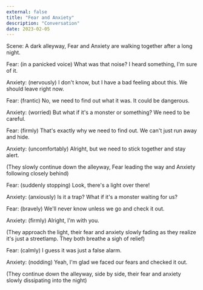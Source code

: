 ```yaml
---
external: false
title: "Fear and Anxiety"
description: "Conversation"
date: 2023-02-05
---
```


Scene: A dark alleyway, Fear and Anxiety are walking together after a long night.

Fear: (in a panicked voice) What was that noise? I heard something, I'm sure of it.

Anxiety: (nervously) I don't know, but I have a bad feeling about this. We should leave right now.

Fear: (frantic) No, we need to find out what it was. It could be dangerous.

Anxiety: (worried) But what if it's a monster or something? We need to be careful.

Fear: (firmly) That's exactly why we need to find out. We can't just run away and hide.

Anxiety: (uncomfortably) Alright, but we need to stick together and stay alert.

(They slowly continue down the alleyway, Fear leading the way and Anxiety following closely behind)

Fear: (suddenly stopping) Look, there's a light over there!

Anxiety: (anxiously) Is it a trap? What if it's a monster waiting for us?

Fear: (bravely) We'll never know unless we go and check it out.

Anxiety: (firmly) Alright, I'm with you.

(They approach the light, their fear and anxiety slowly fading as they realize it's just a streetlamp. They both breathe a sigh of relief)

Fear: (calmly) I guess it was just a false alarm.

Anxiety: (nodding) Yeah, I'm glad we faced our fears and checked it out.

(They continue down the alleyway, side by side, their fear and anxiety slowly dissipating into the night)